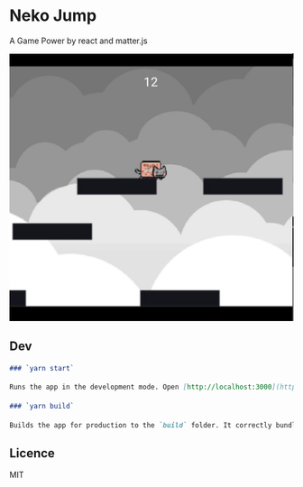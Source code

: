 # Neko Jump

A Game Power by react and matter.js

![](images/demo.png)

## Dev

```markdown
### `yarn start`

Runs the app in the development mode. Open [http://localhost:3000](http://localhost:3000) to view it in the browser.

### `yarn build`

Builds the app for production to the `build` folder. It correctly bundles React in production mode and optimizes the build for the best performance.

```

## Licence

MIT
